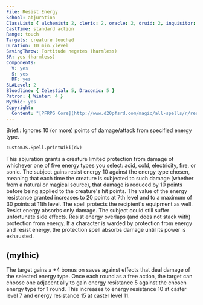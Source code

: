 ```yaml
---
File: Resist Energy
School: abjuration
ClassList: { alchemist: 2, cleric: 2, oracle: 2, druid: 2, inquisitor: 2, paladin: 2, ranger: 1, sorcerer: 2, wizard: 2, summoner: 2, unchained summoner: 2, bloodrager: 2, shaman: 2, occultist: 2, psychic: 2, spiritualist: 2 }
CastTime: standard action
Range: touch
Targets: creature touched
Duration: 10 min./level
SavingThrow: Fortitude negates (harmless)
SR: yes (harmless)
Components:
  V: yes
  S: yes
  DF: yes
SLALevel: 2
Bloodline: { Celestial: 5, Draconic: 5 }
Patron: { Winter: 4 }
Mythic: yes
Copyright:
  Content: "[PFRPG Core](http://www.d20pfsrd.com/magic/all-spells/r/resist-energy)"
---
```

Brief:: Ignores 10 (or more) points of damage/attack from specified energy type.

```dataviewjs
customJS.Spell.printWiki(dv)
```

This abjuration grants a creature limited protection from damage of whichever one of five energy types you select: acid, cold, electricity, fire, or sonic. The subject gains resist energy 10 against the energy type chosen, meaning that each time the creature is subjected to such damage (whether from a natural or magical source), that damage is reduced by 10 points before being applied to the creature's hit points. The value of the energy resistance granted increases to 20 points at 7th level and to a maximum of 30 points at 11th level. The spell protects the recipient's equipment as well.  Resist energy absorbs only damage. The subject could still suffer unfortunate side effects.  Resist energy overlaps (and does not stack with) protection from energy. If a character is warded by protection from energy and resist energy, the protection spell absorbs damage until its power is exhausted.


## (mythic)

The target gains a +4 bonus on saves against effects that deal damage of the selected energy type. Once each round as a free action, the target can choose one adjacent ally to gain energy resistance 5 against the chosen energy type for 1 round. This increases to energy resistance 10 at caster level 7 and energy resistance 15 at caster level 11.
